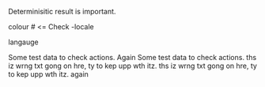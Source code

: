 Determinisitic result is important.

colour # <= Check -locale

langauge

Some test data to check actions.
Again Some test data to check actions.
ths iz wrng txt gong on hre, ty to kep upp wth itz.
ths iz wrng txt gong on hre, ty to kep upp wth itz. again
